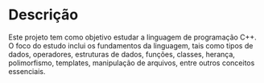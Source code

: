 # Descrição

Este projeto tem como objetivo estudar a linguagem de programação C++. O foco do estudo inclui os fundamentos da linguagem, tais como tipos de dados, operadores, estruturas de dados, funções, classes, herança, polimorfismo, templates, manipulação de arquivos, entre outros conceitos essenciais.

